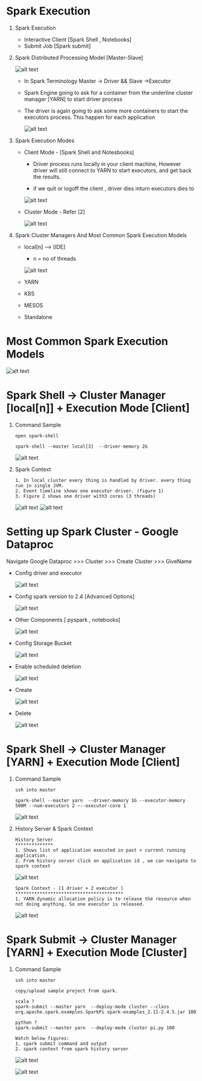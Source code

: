 # Spark Execution  


1.  Spark Execution
    
	  * Interactive Client 
	      [Spark Shell , Notebooks]
	  * Submit Job
	      [Spark submit]
		  
2.  Spark Distributed Processing Model [Master-Slave]	
        
	   ![alt text](https://github.com/IAmZero247/spark-setup/blob/main/repo_images/spark_ecosystem.jpg?raw=true)		
       
      *  In Spark Terminology Master -> Driver  && Slave ->Executor

      *  Spark Engine going to ask for a container from the underline cluster manager [YARN] to start driver process 
	  
	  *  The driver is again going to ask some more containers to start the executors process. This happen for each application 
      	  
			  
		 ![alt text](https://github.com/IAmZero247/spark-setup/blob/main/repo_images/spark_distrubuted_processing_model.jpg?raw=true)	  

3.  Spark Execution Modes
      
	  * Client Mode - [Spark Shell and Notesbooks]
	    
		  - Driver process runs locally in your client machine, However driver will still connect to YARN to start executors, and get back the results.
		  
		  - if we quit or logoff the client , driver dies inturn executors dies to 
	  
	      ![alt text](https://github.com/IAmZero247/spark-setup/blob/main/repo_images/spark_client_mode.jpg?raw=true)	  
	  
	  * Cluster Mode - Refer [2]
	  
	      ![alt text](https://github.com/IAmZero247/spark-setup/blob/main/repo_images/spark_cluster_mode.jpg?raw=true)	

4.  Spark Cluster Managers And Most Common Spark Execution Models 
     
	  *  local[n]   --> [IDE]
	       -  n = no of threads
		   
		   ![alt text](https://github.com/IAmZero247/spark-setup/blob/main/repo_images/spark_local.jpg?raw=true)
           		   
	    
	  *   YARN
	  *   K8S
	  *   MESOS
	  *   Standalone
	  
# Most Common Spark Execution Models 
    
![alt text](https://github.com/IAmZero247/spark-setup/blob/main/repo_images/most_common_spark_execution_models.jpg?raw=true)

# Spark Shell -> Cluster Manager [local[n]] + Execution Mode [Client]
    
1.  Command Sample	

      ```
	  open spark-shell 
	  
      spark-shell --master local[3]  --driver-memory 2G 
	  
	  ```
	  
	  ![alt text](https://github.com/IAmZero247/spark-setup/blob/main/repo_images/spark_shell_cm_local_em_client1.jpg?raw=true)

2.  Spark Context     
      
	  ```
	  1. In local cluster every thing is handled by driver. every thing run in single JVM.
      2. Event timeline shows one executor driver. (figure 1)
      3. Figure 2 shows one driver with3 cores (3 threads)	  
	  ```
	  
	  ![alt text](https://github.com/IAmZero247/spark-setup/blob/main/repo_images/spark_shell_cm_local_em_client2.jpg?raw=true)
      ![alt text](https://github.com/IAmZero247/spark-setup/blob/main/repo_images/spark_shell_cm_local_em_client3.jpg?raw=true)
    

# Setting up Spark Cluster - Google Dataproc 

Navigate Google Dataproc >>> Cluster >>> Create Cluster >>> GiveName 
	    
  * Config driver and executor 
		    
	![alt text](https://github.com/IAmZero247/spark-setup/blob/main/repo_images/google_proc_1.jpg?raw=true)
		  
  * Config spark version to 2.4 [Advanced Options]
		  
	![alt text](https://github.com/IAmZero247/spark-setup/blob/main/repo_images/google_proc_2.jpg?raw=true)
		  
  * Other Components  [ pyspark , notebooks]
		  
	![alt text](https://github.com/IAmZero247/spark-setup/blob/main/repo_images/google_proc_3.jpg?raw=true)
		  
  * Config Storage Bucket
		  
	![alt text](https://github.com/IAmZero247/spark-setup/blob/main/repo_images/google_proc_4.jpg?raw=true)
		  
  * Enable scheduled deletion
		      
	![alt text](https://github.com/IAmZero247/spark-setup/blob/main/repo_images/google_proc_5.jpg?raw=true)
		  
  * Create
		     
	![alt text](https://github.com/IAmZero247/spark-setup/blob/main/repo_images/google_proc_6.jpg?raw=true)
		  
  * Delete 
		     
	![alt text](https://github.com/IAmZero247/spark-setup/blob/main/repo_images/google_proc_7.jpg?raw=true)
    

# Spark Shell -> Cluster Manager [YARN] + Execution Mode [Client]


1.  Command Sample
    
      ```
	  ssh into master 
	  
      spark-shell --master yarn  --driver-memory 1G --executor-memory 500M --num-executors 2 ~--executor-core 1
	  ```
	  
	 ![alt text](https://github.com/IAmZero247/spark-setup/blob/main/repo_images/spark_shell_cm_yarm_em_client.jpg?raw=true)

2.  History Server	& Spark Context

	  ```
	  History Server
	  **************
	  1. Shows list of application executed in past + current running application.
	  2. From history server click on application id , we can navigate to spark context
	  ```
		 
      ![alt text](https://github.com/IAmZero247/spark-setup/blob/main/repo_images/spark_shell_spark_history_server_cm_yarn_plus_em_client.jpg?raw=true)
		 
      ```
	  Spark Context - [1 driver + 2 executor ] 
	  ****************************************
	  1. YARN dynamic allocation policy is to release the resource when not doing anything. So one executor is released.
	  ```
	     
      ![alt text](https://github.com/IAmZero247/spark-setup/blob/main/repo_images/spark_shell_spark_context_cm_yarn_plus_em_client.jpg?raw=true)
    
    

#   Spark Submit -> Cluster Manager [YARN] + Execution Mode [Cluster]

1.  Command Sample


      ```
	  ssh into master 
	  
	  copy/upload sample project from spark.
	  
	  scala ? 
	  spark-submit --master yarn  --deploy-mode cluster --class org.apache.spark.examples.SparkPi spark-examples_2.11-2.4.5.jar 100 
	  
	  python ?
	  spark-submit --master yarn  --deploy-mode cluster pi.py 100 
	  
	  Watch below figures: 
	  1. spark submit command and output
	  2. spark context from spark history server
	  ```
	  
	  ![alt text](https://github.com/IAmZero247/spark-setup/blob/main/repo_images/spark_submit1.jpg?raw=true)
	  
	  ![alt text](https://github.com/IAmZero247/spark-setup/blob/main/repo_images/spark_submit2.jpg?raw=true)
